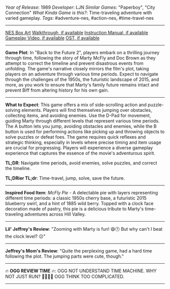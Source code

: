 *Year of Release*: 1989
*Developer*: LJN
*Similar Games*: "Paperboy", "City Connection"
*What Kinda Game is this?*: Time-traveling adventure with varied gameplay.
*Tags:* #adventure-nes, #action-nes, #time-travel-nes

---
[NES Box Art](https://www.google.com/search?tbm=isch&q=NES+Box+Art+Back+to+the+Future+2) 
[Walkthrough, if available](https://www.google.com/search?q=Walkthrough+NES+Back+to+the+Future+2)
[Instruction Manual, if available](https://www.google.com/search?q=NES+Instruction+Manual+Back+to+the+Future+2)
[Gameplay Video, if available](https://www.youtube.com/results?search_query=gameplay+NES+Back+to+the+Future+2) 
[OST, if available](https://www.youtube.com/results?search_query=gameplay+NES+Back+to+the+Future+2+OST)

- - -
**Game Plot**: In "Back to the Future 2", players embark on a thrilling journey through time, following the story of Marty McFly and Doc Brown as they attempt to correct the timeline and prevent disastrous events from unfolding. The game's narrative closely mirrors the film's plot, taking players on an adventure through various time periods. Expect to navigate through the challenges of the 1950s, the futuristic landscape of 2015, and more, as you work to ensure that Marty's family future remains intact and prevent Biff from altering history for his own gain.

- - -
**What to Expect**: This game offers a mix of side-scrolling action and puzzle-solving elements. Players will find themselves jumping over obstacles, collecting items, and avoiding enemies. Use the D-Pad for movement, guiding Marty through different levels that represent various time periods. The A button lets you jump, avoiding obstacles and enemies, while the B button is used for performing actions like picking up and throwing objects to solve puzzles or defeat foes. The game requires quick reflexes and strategic thinking, especially in levels where precise timing and item usage are crucial for progressing. Players will experience a diverse gameplay experience that captures the essence of the movie's adventurous spirit.

**TL;DR**: Navigate time periods, avoid enemies, solve puzzles, and correct the timeline.

**TL;DRier TL;dr**: Time-travel, jump, solve, save the future.

---
**Inspired Food Item**: *McFly Pie* - A delectable pie with layers representing different time periods: a classic 1950s cherry base, a futuristic 2015 blueberry swirl, and a hint of 1885 wild berry. Topped with a clock face decoration made of pastry, this pie is a delicious tribute to Marty's time-traveling adventures across Hill Valley.

---
**Lil' Jeffrey's Review**: "Zooming with Marty is fun! 😄🕒 But why can't I beat the clock level? 😕"

---
**Jeffrey's Mom's Review**: "Quite the perplexing game, had a hard time following the plot. The jumping parts were cute, though."

---
🔥 **OGG REVIEW TIME** 🔥: OGG NOT UNDERSTAND TIME MACHINE. WHY NOT JUST RUN? 🏃💨🤷‍♂️ OGG THINK TOO COMPLICATED.

---